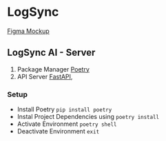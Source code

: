 # LogSync

[Figma Mockup](https://www.figma.com/file/Rj8EIKKLTXFQBfT6CEShzR/Google-Hackathon?type=whiteboard&node-id=0-1)

## LogSync AI - Server

1. Package Manager [Poetry](https://python-poetry.org/)
2. API Server [FastAPI](https://fastapi.tiangolo.com/),

### Setup

- Install Poetry `pip install poetry`
- Instal Project Dependencies using `poetry install`
- Activate Environment `poetry shell`
- Deactivate Environment `exit`
